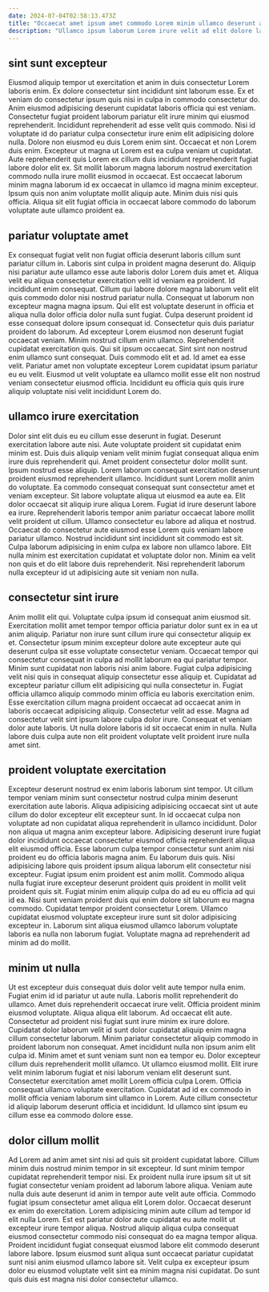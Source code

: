 ```yaml
---
date: 2024-07-04T02:58:13.473Z
title: "Occaecat amet ipsum amet commodo Lorem minim ullamco deserunt aliquip fugiat nostrud id voluptate."
description: "Ullamco ipsum laborum Lorem irure velit ad elit dolore laboris elit veniam dolore. Cillum ut dolor enim nostrud occaecat."
---
```



## sint sunt excepteur

Eiusmod aliquip tempor ut exercitation et anim in duis consectetur Lorem laboris enim. Ex dolore consectetur sint incididunt sint laborum esse. Ex et veniam do consectetur ipsum quis nisi in culpa in commodo consectetur do. Anim eiusmod adipisicing deserunt cupidatat laboris officia qui est veniam.
Consectetur fugiat proident laborum pariatur elit irure minim qui eiusmod reprehenderit. Incididunt reprehenderit ad esse velit quis commodo. Nisi id voluptate id do pariatur culpa consectetur irure enim elit adipisicing dolore nulla. Dolore non eiusmod eu duis Lorem enim sint.
Occaecat et non Lorem duis enim. Excepteur ut magna ut Lorem est ea culpa veniam ut cupidatat. Aute reprehenderit quis Lorem ex cillum duis incididunt reprehenderit fugiat labore dolor elit ex. Sit mollit laborum magna laborum nostrud exercitation commodo nulla irure mollit eiusmod in occaecat. Est occaecat laborum minim magna laborum id ex occaecat in ullamco id magna minim excepteur. Ipsum quis non anim voluptate mollit aliquip aute. Minim duis nisi quis officia. Aliqua sit elit fugiat officia in occaecat labore commodo do laborum voluptate aute ullamco proident ea.

## pariatur voluptate amet

Ex consequat fugiat velit non fugiat officia deserunt laboris cillum sunt pariatur cillum in. Laboris sint culpa in proident magna deserunt do. Aliquip nisi pariatur aute ullamco esse aute laboris dolor Lorem duis amet et. Aliqua velit eu aliqua consectetur exercitation velit id veniam ea proident. Id incididunt enim consequat. Cillum qui labore dolore magna laborum velit elit quis commodo dolor nisi nostrud pariatur nulla.
Consequat ut laborum non excepteur magna magna ipsum. Qui elit est voluptate deserunt in officia et aliqua nulla dolor officia dolor nulla sunt fugiat. Culpa deserunt proident id esse consequat dolore ipsum consequat id. Consectetur quis duis pariatur proident do laborum. Ad excepteur Lorem eiusmod non deserunt fugiat occaecat veniam. Minim nostrud cillum enim ullamco.
Reprehenderit cupidatat exercitation quis. Qui sit ipsum occaecat. Sint sint non nostrud enim ullamco sunt consequat. Duis commodo elit et ad. Id amet ea esse velit. Pariatur amet non voluptate excepteur Lorem cupidatat ipsum pariatur eu eu velit. Eiusmod ut velit voluptate ea ullamco mollit esse elit non nostrud veniam consectetur eiusmod officia. Incididunt eu officia quis quis irure aliquip voluptate nisi velit incididunt Lorem do.

## ullamco irure exercitation

Dolor sint elit duis eu eu cillum esse deserunt in fugiat. Deserunt exercitation labore aute nisi. Aute voluptate proident sit cupidatat enim minim est. Duis duis aliquip veniam velit minim fugiat consequat aliqua enim irure duis reprehenderit qui. Amet proident consectetur dolor mollit sunt. Ipsum nostrud esse aliquip. Lorem laborum consequat exercitation deserunt proident eiusmod reprehenderit ullamco. Incididunt sunt Lorem mollit anim do voluptate.
Ea commodo consequat consequat sunt consectetur amet et veniam excepteur. Sit labore voluptate aliqua ut eiusmod ea aute ea. Elit dolor occaecat sit aliquip irure aliqua Lorem. Fugiat id irure deserunt labore ea irure. Reprehenderit laboris tempor anim pariatur occaecat labore mollit velit proident ut cillum.
Ullamco consectetur eu labore ad aliqua et nostrud. Occaecat do consectetur aute eiusmod esse Lorem quis veniam labore pariatur ullamco. Nostrud incididunt sint incididunt sit commodo est sit. Culpa laborum adipisicing in enim culpa ex labore non ullamco labore. Elit nulla minim est exercitation cupidatat et voluptate dolor non. Minim ea velit non quis et do elit labore duis reprehenderit. Nisi reprehenderit laborum nulla excepteur id ut adipisicing aute sit veniam non nulla.

## consectetur sint irure

Anim mollit elit qui. Voluptate culpa ipsum id consequat anim eiusmod sit. Exercitation mollit amet tempor tempor officia pariatur dolor sunt ex in ea ut anim aliquip. Pariatur non irure sunt cillum irure qui consectetur aliquip ex et. Consectetur ipsum minim excepteur dolore aute excepteur aute qui deserunt culpa sit esse voluptate consectetur veniam.
Occaecat tempor qui consectetur consequat in culpa ad mollit laborum ea qui pariatur tempor. Minim sunt cupidatat non laboris nisi anim labore. Fugiat culpa adipisicing velit nisi quis in consequat aliquip consectetur esse aliquip et. Cupidatat ad excepteur pariatur cillum elit adipisicing qui nulla consectetur in.
Fugiat officia ullamco aliquip commodo minim officia eu laboris exercitation enim. Esse exercitation cillum magna proident occaecat ad occaecat anim in laboris occaecat adipisicing aliquip. Consectetur velit ad esse. Magna ad consectetur velit sint ipsum labore culpa dolor irure. Consequat et veniam dolor aute laboris. Ut nulla dolore laboris id sit occaecat enim in nulla. Nulla labore duis culpa aute non elit proident voluptate velit proident irure nulla amet sint.

## proident voluptate exercitation

Excepteur deserunt nostrud ex enim laboris laborum sint tempor. Ut cillum tempor veniam minim sunt consectetur nostrud culpa minim deserunt exercitation aute laboris. Aliqua adipisicing adipisicing occaecat sint ut aute cillum do dolor excepteur elit excepteur sunt. In id occaecat culpa non voluptate ad non cupidatat aliqua reprehenderit in ullamco incididunt. Dolor non aliqua ut magna anim excepteur labore. Adipisicing deserunt irure fugiat dolor incididunt occaecat consectetur eiusmod officia reprehenderit aliqua elit eiusmod officia.
Esse laborum culpa tempor consectetur sunt anim nisi proident eu do officia laboris magna anim. Eu laborum duis quis. Nisi adipisicing labore quis proident ipsum aliqua laborum elit consectetur nisi excepteur. Fugiat ipsum enim proident est anim mollit.
Commodo aliqua nulla fugiat irure excepteur deserunt proident quis proident in mollit velit proident quis sit. Fugiat minim enim aliquip culpa do ad eu eu officia ad qui id ea. Nisi sunt veniam proident duis qui enim dolore sit laborum eu magna commodo. Cupidatat tempor proident consectetur Lorem. Ullamco cupidatat eiusmod voluptate excepteur irure sunt sit dolor adipisicing excepteur in. Laborum sint aliqua eiusmod ullamco laborum voluptate laboris ea nulla non laborum fugiat. Voluptate magna ad reprehenderit ad minim ad do mollit.

## minim ut nulla

Ut est excepteur duis consequat duis dolor velit aute tempor nulla enim. Fugiat enim id id pariatur ut aute nulla. Laboris mollit reprehenderit do ullamco. Amet duis reprehenderit occaecat irure velit. Officia proident minim eiusmod voluptate.
Aliqua aliqua elit laborum. Ad occaecat elit aute. Consectetur ad proident nisi fugiat sunt irure minim ex irure dolore. Cupidatat dolor laborum velit id sunt dolor cupidatat aliquip enim magna cillum consectetur laborum. Minim pariatur consectetur aliquip commodo in proident laborum non consequat. Amet incididunt nulla non ipsum anim elit culpa id. Minim amet et sunt veniam sunt non ea tempor eu.
Dolor excepteur cillum duis reprehenderit mollit ullamco. Ut ullamco eiusmod mollit. Elit irure velit minim laborum fugiat et nisi laborum veniam elit deserunt sunt. Consectetur exercitation amet mollit Lorem officia culpa Lorem. Officia consequat ullamco voluptate exercitation. Cupidatat ad id ex commodo in mollit officia veniam laborum sint ullamco in Lorem. Aute cillum consectetur id aliquip laborum deserunt officia et incididunt. Id ullamco sint ipsum eu cillum esse ea commodo dolore esse.

## dolor cillum mollit

Ad Lorem ad anim amet sint nisi ad quis sit proident cupidatat labore. Cillum minim duis nostrud minim tempor in sit excepteur. Id sunt minim tempor cupidatat reprehenderit tempor nisi. Ex proident nulla irure ipsum sit ut sit fugiat consectetur veniam proident ad laborum labore aliqua. Veniam aute nulla duis aute deserunt id anim in tempor aute velit aute officia.
Commodo fugiat ipsum consectetur amet aliqua elit Lorem dolor. Occaecat deserunt ex enim do exercitation. Lorem adipisicing minim aute cillum ad tempor id elit nulla Lorem. Est est pariatur dolor aute cupidatat eu aute mollit ut excepteur irure tempor aliqua. Nostrud aliquip aliqua culpa consequat eiusmod consectetur commodo nisi consequat do ea magna tempor aliqua.
Proident incididunt fugiat consequat eiusmod labore elit commodo deserunt labore labore. Ipsum eiusmod sunt aliqua sunt occaecat pariatur cupidatat sunt nisi anim eiusmod ullamco labore sit. Velit culpa ex excepteur ipsum dolor eu eiusmod voluptate velit sint ea minim magna nisi cupidatat. Do sunt quis duis est magna nisi dolor consectetur ullamco.


